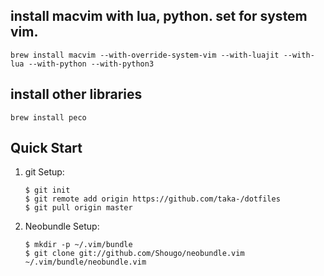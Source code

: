 ## install macvim with lua, python. set for system vim.
```
brew install macvim --with-override-system-vim --with-luajit --with-lua --with-python --with-python3
```

## install other libraries
```
brew install peco
```

## Quick Start
1. git Setup:

    ``` 
    $ git init
    $ git remote add origin https://github.com/taka-/dotfiles
    $ git pull origin master
    ``` 

2. Neobundle Setup:

    ``` 
    $ mkdir -p ~/.vim/bundle
    $ git clone git://github.com/Shougo/neobundle.vim ~/.vim/bundle/neobundle.vim
    ``` 
    


